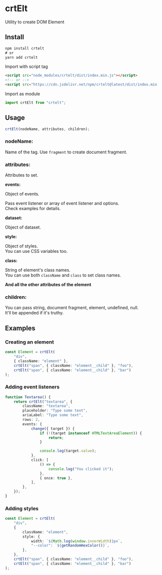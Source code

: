 # crtElt

Utility to create DOM Element

## Install

```txt
npm install crtelt
# or
yarn add crtelt
```

Import with script tag

```html
<script src="node_modules/crtelt/dist/index.min.js"></script>
<!-- or -->
<script src="https://cdn.jsdelivr.net/npm/crtelt@latest/dist/index.min.js"></script>
```

Import as module

```javascript
import crtElt from "crtelt";
```

## Usage

```js
crtElt(nodeName, attributes, children);
```

### nodeName:

Name of the tag. Use `fragment` to create document fragment.

### attributes:

Attributes to set.

**events:**

Object of events.

Pass event listener or array of event listener and options.\
Check examples for details.

**dataset:**

Object of dataset.

**style:**

Object of styles.\
You can use CSS variables too.

**class:**

String of element's class names.\
You can use both `className` and `class` to set class names.

**And all the other attributes of the element**

### children:

You can pass string, document fragment, element, undefined, null.\
It'll be appended if it's truthy.

## Examples

### Creating an element

```ts
const Element = crtElt(
    "div",
    { className: "element" },
    crtElt("span", { className: "element__child" }, "foo"),
    crtElt("span", { className: "element__child" }, "bar")
);
```

### Adding event listeners

```ts
function Textarea() {
    return crtElt("textarea", {
        className: "textarea",
        placeholder: "Type some text",
        ariaLabel: "Type some text",
        rows: 2,
        events: {
            change({ target }) {
                if (!(target instanceof HTMLTextAreaElement)) {
                    return;
                }

                console.log(target.value);
            },
            click: [
                () => {
                    console.log("You clicked it");
                },
                { once: true },
            ],
        },
    });
}
```

### Adding styles

```ts
const Element = crtElt(
    "div",
    {
        className: "element",
        style: {
            width: `${Math.log(window.innerWidth)}px`,
            "--color": `${getRandomHexColor()}`,
        },
    },
    crtElt("span", { className: "element__child" }, "foo"),
    crtElt("span", { className: "element__child" }, "bar")
);
```
